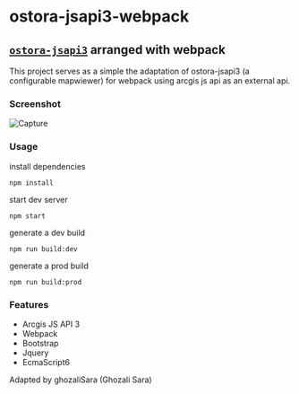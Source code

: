 # ostora-jsapi3-webpack

## [`ostora-jsapi3`](https://github.com/azouaoui-med/ostora-jsapi3) arranged with webpack 
This project serves as a simple the adaptation of ostora-jsapi3 (a configurable mapwiewer) for webpack using arcgis js api as an external api.

 
### Screenshot
![Capture](https://user-images.githubusercontent.com/37594056/72466904-1e5c8700-37da-11ea-9adb-631ff37a45e7.PNG)

### Usage
install dependencies
```
npm install
```
start dev server
```
npm start
```
generate a dev build 
```
npm run build:dev
```
generate a prod build 
```
npm run build:prod
```
### Features 
* Arcgis JS API 3
* Webpack
* Bootstrap
* Jquery
* EcmaScript6

Adapted by ghozaliSara (Ghozali Sara)
